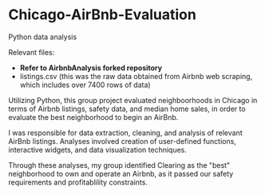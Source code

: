 # Chicago-AirBnb-Evaluation
Python data analysis

Relevant files:
- **Refer to AirbnbAnalysis forked repository**
- listings.csv (this was the raw data obtained from Airbnb web scraping, which includes over 7400 rows of data)

Utilizing Python, this group project evaluated neighboorhoods in Chicago in terms of Airbnb listings, safety data, and median home sales, in order to evaluate the best neighborhood to begin an AirBnb.

I was responsible for data extraction, cleaning, and analysis of relevant AirBnb listings. Analyses involved creation of user-defined functions, interactive widgets, and data visualization techniques.

Through these analyses, my group identified Clearing as the "best" neighborhood to own and operate an Airbnb, as it passed our safety requirements and profitablility constraints. 
